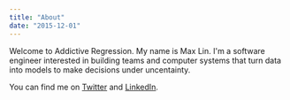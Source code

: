 ```yaml
---
title: "About"
date: "2015-12-01"
---
```


Welcome to Addictive Regression. My name is Max Lin. I'm a software engineer interested in building teams and computer systems that turn data into models to make decisions under uncentainty.

You can find me on [Twitter](https://twitter.com/m4xl1n) and [LinkedIn](https://www.linkedin.com/in/m4xl1n/).
